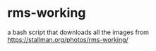 # rms-working
a bash script that downloads all the images from https://stallman.org/photos/rms-working/
